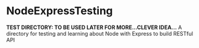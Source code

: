 # NodeExpressTesting
**TEST DIRECTORY: TO BE USED LATER FOR MORE...CLEVER IDEA...**
A directory for testing and learning about Node with Express to build RESTful API
